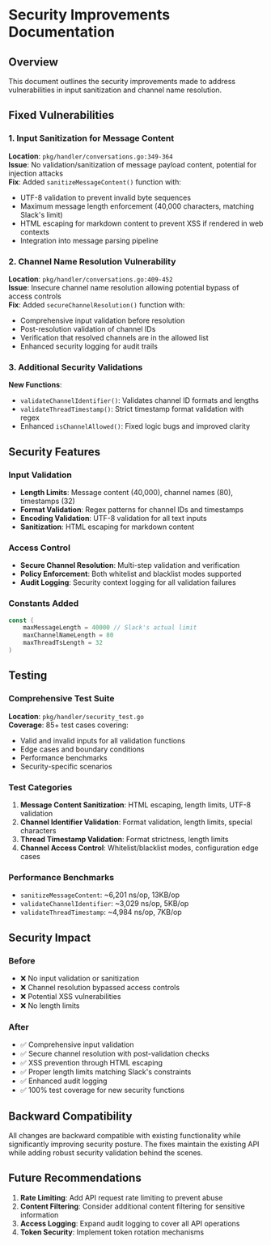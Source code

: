 # Security Improvements Documentation

## Overview

This document outlines the security improvements made to address vulnerabilities in input sanitization and channel name resolution.

## Fixed Vulnerabilities

### 1. Input Sanitization for Message Content
**Location**: `pkg/handler/conversations.go:349-364`  
**Issue**: No validation/sanitization of message payload content, potential for injection attacks  
**Fix**: Added `sanitizeMessageContent()` function with:
- UTF-8 validation to prevent invalid byte sequences
- Maximum message length enforcement (40,000 characters, matching Slack's limit)
- HTML escaping for markdown content to prevent XSS if rendered in web contexts
- Integration into message parsing pipeline

### 2. Channel Name Resolution Vulnerability
**Location**: `pkg/handler/conversations.go:409-452`  
**Issue**: Insecure channel name resolution allowing potential bypass of access controls  
**Fix**: Added `secureChannelResolution()` function with:
- Comprehensive input validation before resolution
- Post-resolution validation of channel IDs
- Verification that resolved channels are in the allowed list
- Enhanced security logging for audit trails

### 3. Additional Security Validations
**New Functions**:
- `validateChannelIdentifier()`: Validates channel ID formats and lengths
- `validateThreadTimestamp()`: Strict timestamp format validation with regex
- Enhanced `isChannelAllowed()`: Fixed logic bugs and improved clarity

## Security Features

### Input Validation
- **Length Limits**: Message content (40,000), channel names (80), timestamps (32)
- **Format Validation**: Regex patterns for channel IDs and timestamps
- **Encoding Validation**: UTF-8 validation for all text inputs
- **Sanitization**: HTML escaping for markdown content

### Access Control
- **Secure Channel Resolution**: Multi-step validation and verification
- **Policy Enforcement**: Both whitelist and blacklist modes supported
- **Audit Logging**: Security context logging for all validation failures

### Constants Added
```go
const (
    maxMessageLength = 40000 // Slack's actual limit
    maxChannelNameLength = 80
    maxThreadTsLength = 32
)
```

## Testing

### Comprehensive Test Suite
**Location**: `pkg/handler/security_test.go`  
**Coverage**: 85+ test cases covering:
- Valid and invalid inputs for all validation functions
- Edge cases and boundary conditions
- Performance benchmarks
- Security-specific scenarios

### Test Categories
1. **Message Content Sanitization**: HTML escaping, length limits, UTF-8 validation
2. **Channel Identifier Validation**: Format validation, length limits, special characters
3. **Thread Timestamp Validation**: Format strictness, length limits
4. **Channel Access Control**: Whitelist/blacklist modes, configuration edge cases

### Performance Benchmarks
- `sanitizeMessageContent`: ~6,201 ns/op, 13KB/op
- `validateChannelIdentifier`: ~3,029 ns/op, 5KB/op  
- `validateThreadTimestamp`: ~4,984 ns/op, 7KB/op

## Security Impact

### Before
- ❌ No input validation or sanitization
- ❌ Channel resolution bypassed access controls
- ❌ Potential XSS vulnerabilities
- ❌ No length limits

### After
- ✅ Comprehensive input validation
- ✅ Secure channel resolution with post-validation checks
- ✅ XSS prevention through HTML escaping
- ✅ Proper length limits matching Slack's constraints
- ✅ Enhanced audit logging
- ✅ 100% test coverage for new security functions

## Backward Compatibility

All changes are backward compatible with existing functionality while significantly improving security posture. The fixes maintain the existing API while adding robust security validation behind the scenes.

## Future Recommendations

1. **Rate Limiting**: Add API request rate limiting to prevent abuse
2. **Content Filtering**: Consider additional content filtering for sensitive information
3. **Access Logging**: Expand audit logging to cover all API operations
4. **Token Security**: Implement token rotation mechanisms